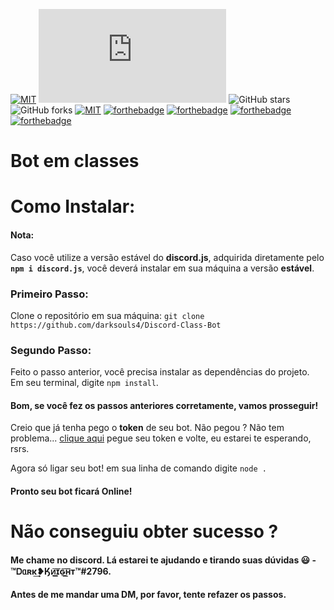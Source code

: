 [![MIT](https://img.shields.io/github/license/mashape/apistatus.svg?style=for-the-badge)](https://github.com/darksouls4/Discord-Class-Bot/blob/master/LICENSE)
![node](https://img.shields.io/node/v/discord.js?style=for-the-badge)
![GitHub stars](https://img.shields.io/github/stars/darksouls4/Discord-Class-Bot?style=for-the-badge)
![GitHub forks](https://img.shields.io/github/forks/darksouls4/Discord-Class-Bot?style=for-the-badge)
[![MIT](https://img.shields.io/badge/not%20made%20with-python-blue.svg?style=for-the-badge)](#ye)
[![forthebadge](https://forthebadge.com/images/badges/built-by-developers.svg)](https://forthebadge.com)
[![forthebadge](https://forthebadge.com/images/badges/powered-by-electricity.svg)](https://forthebadge.com)
[![forthebadge](https://forthebadge.com/images/badges/built-with-love.svg)](https://forthebadge.com)
[![forthebadge](https://forthebadge.com/images/badges/for-you.svg)](https://forthebadge.com)

# Bot em classes
# Como Instalar:
#### Nota:
Caso você utilize a versão estável do **discord.js**, adquirida diretamente pelo **`npm i discord.js`**, você deverá instalar em sua máquina a versão **estável**.
### Primeiro Passo:
Clone o repositório em sua máquina: `git clone https://github.com/darksouls4/Discord-Class-Bot`
### Segundo Passo:
Feito o passo anterior, você precisa instalar as dependências do projeto.  
Em seu terminal, digite `npm install`.

#### Bom, se você fez os passos anteriores corretamente, vamos prosseguir!
Creio que já tenha pego o **token** de seu bot. Não pegou ? Não tem problema... [clique aqui](https://discordapp.com/developers/applications/) pegue seu token e volte, eu estarei te esperando, rsrs.  

Agora só ligar seu bot! em sua linha de comando digite `node .`

#### Pronto seu bot ficará **Online**!

# Não conseguiu obter sucesso ?
#### Me chame no discord. Lá estarei te ajudando e tirando suas dúvidas 😃 - ™Ꭰᥲʀκ͢❥Ӄᴎ͟͞ɪ͟͞ԍ͟͞ʜ͟͞ᴛ™#2796.
#### Antes de me mandar uma DM, por favor, tente refazer os passos.
